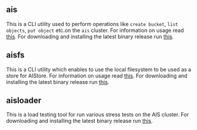 ## ais

This is a CLI utility used to perform operations like `create bucket`, `list objects`, `put object` etc.on the `ais` cluster.
For information on usage read [this](/cmd/cli/README.md).
For downloading and installing the latest binary release run [this](/cmd/cli/install_bin.sh).

## aisfs

This is a CLI utility which enables to use the local filesystem to be used as a store for AIStore.
For information on usage read [this](/cmd/aisfs/README.md).
For downloading and installing the latest binary release run [this](/cmd/aisfs/install_bin.sh).

## aisloader

This is a load testing tool for run various stress tests on the AIS cluster.
For downloading and installing the latest binary release run [this](/cmd/aisloader/install_bin.sh).
